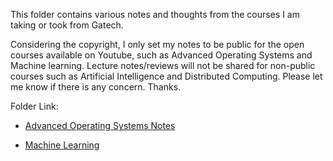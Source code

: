 This folder contains various notes and thoughts from the courses I am taking or took from Gatech. <br/>

Considering the copyright, I only set my notes to be public for the open courses available on Youtube, such as Advanced Operating Systems and Machine learning. Lecture notes/reviews will not be shared for non-public courses such as Artificial Intelligence and Distributed Computing. Please let me know if there is any concern. Thanks. <br/>

Folder Link:<br/>
- [Advanced Operating Systems Notes](https://github.com/audrey617/CS6210-Advanced-Operating-Systems-Notes)

- [Machine Learning](https://github.com/audrey617/My-Notes/tree/main/ML)
